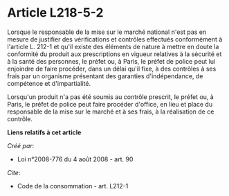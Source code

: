 # Article L218-5-2

Lorsque le responsable de la mise sur le marché national n'est pas en mesure de justifier des vérifications et contrôles
effectués conformément à l'article L. 212-1 et qu'il existe des éléments de nature à mettre en doute la conformité du produit
aux prescriptions en vigueur relatives à la sécurité et à la santé des personnes, le préfet ou, à Paris, le préfet de police
peut lui enjoindre de faire procéder, dans un délai qu'il fixe, à des contrôles à ses frais par un organisme présentant des
garanties d'indépendance, de compétence et d'impartialité. 

Lorsqu'un produit n'a pas été soumis au contrôle prescrit, le préfet ou, à Paris, le préfet de police peut faire procéder
d'office, en lieu et place du responsable de la mise sur le marché et à ses frais, à la réalisation de ce contrôle.

**Liens relatifs à cet article**

_Créé par_:

  - Loi n°2008-776 du 4 août 2008 - art. 90

_Cite_:

  - Code de la consommation - art. L212-1
